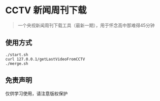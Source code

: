 # CCTV 新闻周刊下载

> 一个央视新闻周刊下载工具（最新一期），用于怀念高中那难得45分钟


## 使用方式

```shell
./start.sh
curl 127.0.0.1/getLastVideoFromCCTV
./merge.sh
```

## 免责声明

仅供学习使用，请注意版权保护